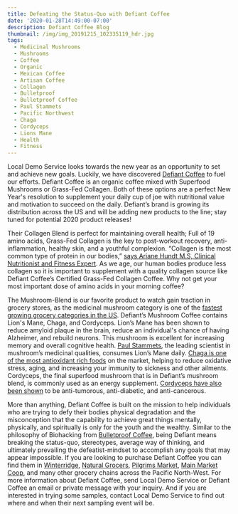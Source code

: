 ```yaml
---
title: Defeating the Status-Quo with Defiant Coffee
date: '2020-01-28T14:49:00-07:00'
description: Defiant Coffee Blog
thumbnail: /img/img_20191215_102335119_hdr.jpg
tags:
  - Medicinal Mushrooms
  - Mushrooms
  - Coffee
  - Organic
  - Mexican Coffee
  - Artisan Coffee
  - Collagen
  - Bulletproof
  - Bulletproof Coffee
  - Paul Stammets
  - Pacific Northwest
  - Chaga
  - Cordyceps
  - Lions Mane
  - Health
  - Fitness
---
```

Local Demo Service looks towards the new year as an opportunity to set and achieve new goals. Luckily, we have discovered [Defiant Coffee](https://defiantcoffee.co/) to fuel our efforts. Defiant Coffee is an organic coffee mixed with Superfood Mushrooms or Grass-Fed Collagen. Both of these options are a perfect New Year's resolution to supplement your daily cup of joe with nutritional value and motivation to succeed on the daily. Defiant’s brand is growing its distribution across the US and will be adding new products to the line; stay tuned for potential 2020 product releases!

Their Collagen Blend is perfect for maintaining overall health; Full of 19 amino acids, Grass-Fed Collagen is the key to post-workout recovery, anti-inflammation, healthy skin, and a youthful complexion. “Collagen is the most common type of protein in our bodies,” [says Ariane Hundt M.S, Clinical Nutritionist and Fitness Expert](https://www.mindbodygreen.com/articles/grass-fed-collagen-what-is-it). As we age, our human bodies produce less collagen so it is important to supplement with a quality collagen source like Defiant Coffee’s Certified Grass-Fed Collagen Coffee. Why not get your most important dose of amino acids in your morning coffee?

The Mushroom-Blend is our favorite product to watch gain traction in grocery stores, as the medicinal mushroom category is one of the [fastest growing grocery categories in the US](https://agfundernews.com/why-2019-is-the-year-of-the-mushroom.html). Defiant’s Mushroom Coffee contains Lion's Mane, Chaga, and Cordyceps. Lion’s Mane has been shown to reduce amyloid plaque in the brain, reduce an individual's chance of having Alzheimer, and rebuild neurons. This mushroom is excellent for increasing memory and overall cognitive health. [Paul Stammets](https://www.ted.com/speakers/paul_stamets), the leading scientist in mushroom’s medicinal qualities, consumes Lion’s Mane daily. [Chaga is one of the most antioxidant rich foods](https://www.medicalnewstoday.com/articles/318527.php) on the market, helping to reduce oxidative stress, aging, and increasing your immunity to sickness and other ailments. Cordyceps, the final superfood mushroom that is in Defiant’s mushroom blend, is commonly used as an energy supplement. [Cordyceps have also been shown](https://www.healthline.com/nutrition/cordyceps-benefits) to be anti-tumorous, anti-diabetic, and anti-cancerous. 

More than anything, Defiant Coffee is built on the mission to help individuals who are trying to defy their bodies physical degradation and the misconception that the capability to achieve great things mentally, physically, and spiritually is only for the youth and the wealthy. Similar to the philosophy of Biohacking from [Bulletproof Coffee](https://www.bulletproof.com/), being Defiant means breaking the status-quo, stereotypes, average way of thinking, and ultimately prevailing the defeatist-mindset to accomplish any goals that may appear impossible. If you are looking to purchase Defiant Coffee you can find them in [Winterridge](https://winterridgefoods.com/), [Natural Grocers](https://www.naturalgrocers.com/), [Pilgrims Market](http://www.pilgrimsmarket.com/), [Main Market Coop](https://mainmarket.coop/), and many other grocery chains across the Pacific North-West. For more information about Defiant Coffee, send Local Demo Service or Defiant Coffee an email or private message with your inquiry. And if you are interested in trying some samples, contact Local Demo Service to find out where and when their next sampling event will be.
